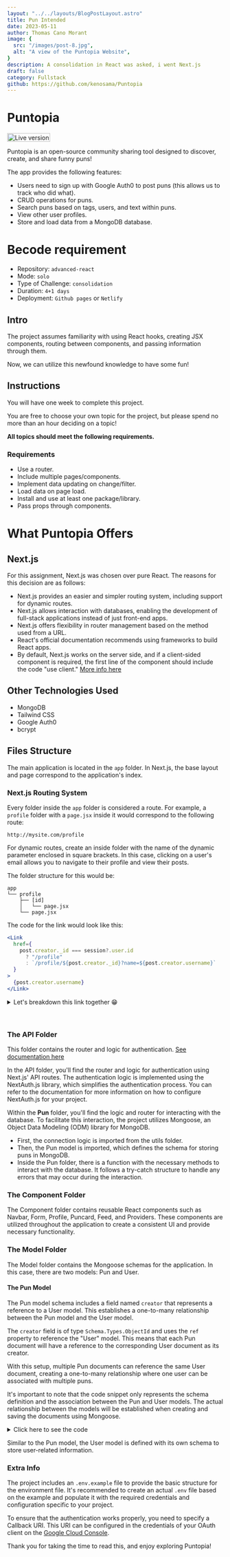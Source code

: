 ```yaml
---
layout: "../../layouts/BlogPostLayout.astro"
title: Pun Intended
date: 2023-05-11
author: Thomas Cano Morant
image: {
  src: "/images/post-8.jpg",
  alt: "A view of the Puntopia Website",
}
description: A consolidation in React was asked, i went Next.js
draft: false
category: Fullstack
github: https://github.com/kenosama/Puntopia
---
```

# Puntopia

<a href="https://puntopia.vercel.app/" target="_blank">
    <img src="https://img.shields.io/badge/Live%20version-Here-blue.svg" alt="Live version Here" style="height: 20px; width: 100px;">
</a>

Puntopia is an open-source community sharing tool designed to discover, create, and share funny puns!

The app provides the following features:
- Users need to sign up with Google Auth0 to post puns (this allows us to track who did what).
- CRUD operations for puns.
- Search puns based on tags, users, and text within puns.
- View other user profiles.
- Store and load data from a MongoDB database.

# Becode requirement

- Repository: `advanced-react`
- Mode: `solo`
- Type of Challenge: `consolidation`
- Duration: `4+1 days`
- Deployment: `Github pages` or `Netlify`

## Intro

The project assumes familiarity with using React hooks, creating JSX components, routing between components, and passing information through them.

Now, we can utilize this newfound knowledge to have some fun!

## Instructions

You will have one week to complete this project.

You are free to choose your own topic for the project, but please spend no more than an hour deciding on a topic!

**All topics should meet the following requirements.**

### Requirements

- Use a router.
- Include multiple pages/components.
- Implement data updating on change/filter.
- Load data on page load.
- Install and use at least one package/library.
- Pass props through components.

# What Puntopia Offers

## Next.js

For this assignment, Next.js was chosen over pure React. The reasons for this decision are as follows:

- Next.js provides an easier and simpler routing system, including support for dynamic routes.
- Next.js allows interaction with databases, enabling the development of full-stack applications instead of just front-end apps.
- Next.js offers flexibility in router management based on the method used from a URL.
- React's official documentation recommends using frameworks to build React apps.
- By default, Next.js works on the server side, and if a client-sided component is required, the first line of the component should include the code "use client." [More info here](https://nextjs.org/docs/getting-started/react-essentials#when-to-use-server-and-client-components)

## Other Technologies Used

- MongoDB
- Tailwind CSS
- Google Auth0
- bcrypt

## Files Structure

The main application is located in the `app` folder. In Next.js, the base layout and page correspond to the application's index.

### Next.js Routing System

Every folder inside the `app` folder is considered a route. For example, a `profile` folder with a `page.jsx` inside it would correspond to the following route:

```
http://mysite.com/profile
```

For dynamic routes, create an inside folder with the name of the dynamic parameter enclosed in square brackets. In this case, clicking on a user's email allows you to navigate to their profile and view their posts.

The folder structure for this would be:

```
app
└── profile
    ├── [id]
    │   └── page.jsx
    └── page.jsx
```

The code for the link would look like this:

```jsx
<Link
  href={
    post.creator._id === session?.user.id
      ? "/profile"
      : `/profile/${post.creator._id}?name=${post.creator.username}`
  }
>
  {post.creator.username}
</Link>
```
<details> 
<summary> Let's breakdown this link together 😁</summary>

- `<Link`: This is the start of a Next.js `Link` component, which is used for client-side navigation in Next.js applications. It renders an anchor tag (`<a>`) and handles the navigation internally without a full page reload.

- `href={...}`: This is an attribute of the `Link` component. It determines the destination URL that the link will navigate to. In this case, it uses a JavaScript expression as the value.

- `post.creator._id === session?.user.id`: This is a conditional expression that checks if the `_id` property of `post.creator` is equal to the `id` property of `session?.user`. The `?.` is an optional chaining operator that prevents an error if `session` or `session.user` is null or undefined.

- `? "/profile" : /profile/${post.creator._id}?name=${post.creator.username}`: This is a ternary operator. If the condition is true (`post.creator._id === session?.user.id`), it sets the href value to `"/profile"`. If the condition is false, it sets the href value to `/profile/${post.creator._id}?name=${post.creator.username}`. This conditionally generates the correct URL for the link based on the comparison.

- `{post.creator.username}`: This is the content of the `Link` component. It will display the `username` property of `post.creator` as the visible text of the link.

- `</Link>`: This is the closing tag of the `Link` component.

Overall, this code snippet is generating a link to a user's profile page. If the `_id` of the `post.creator` matches the `id` of the `session.user`, the link will navigate to "/profile". Otherwise, it will navigate to "/profile/{post.creator._id}?name={post.creator.username}". The `post.creator.username` is displayed as the visible text of the link.

</details> <br><br>

### The API Folder

This folder contains the router and logic for authentication. [See documentation here](https://next-auth.js.org/)

In the API folder, you'll find the router and logic for authentication using Next.js' API routes. The authentication logic is implemented using the NextAuth.js library, which simplifies the authentication process. You can refer to the documentation for more information on how to configure NextAuth.js for your project.

Within the **Pun** folder, you'll find the logic and router for interacting with the database. To facilitate this interaction, the project utilizes Mongoose, an Object Data Modeling (ODM) library for MongoDB.

- First, the connection logic is imported from the utils folder.
- Then, the Pun model is imported, which defines the schema for storing puns in MongoDB.
- Inside the Pun folder, there is a function with the necessary methods to interact with the database. It follows a try-catch structure to handle any errors that may occur during the interaction.

### The Component Folder

The Component folder contains reusable React components such as Navbar, Form, Profile, Puncard, Feed, and Providers. These components are utilized throughout the application to create a consistent UI and provide necessary functionality.

### The Model Folder

The Model folder contains the Mongoose schemas for the application. In this case, there are two models: Pun and User.

#### The Pun Model

The Pun model schema includes a field named `creator` that represents a reference to a User model. This establishes a one-to-many relationship between the Pun model and the User model.

The `creator` field is of type `Schema.Types.ObjectId` and uses the `ref` property to reference the "User" model. This means that each Pun document will have a reference to the corresponding User document as its creator.

With this setup, multiple Pun documents can reference the same User document, creating a one-to-many relationship where one user can be associated with multiple puns.

It's important to note that the code snippet only represents the schema definition and the association between the Pun and User models. The actual relationship between the models will be established when creating and saving the documents using Mongoose.

<details>
<summary>Click here to see the code</summary>

```js
import  {Schema, model, models} from "mongoose";

const PunSchema = new Schema({
//this is here that the relation is created
  creator: {
    type: Schema.Types.ObjectId,
    ref: "User",
  },
//the text of the pun is required and have a String property
  pun: {
    type: String,
    required: [true, "Pun is required"],
  },
//same for the tag
  tag: {
    type: String,
    required: [true, "Tag is required"],
  },
});
const Pun = models.Pun ||  model('Pun', PunSchema);
export default Pun;
```

Let's breakdown the last line of code

```js
const Pun = models.Pun ||  model('Pun', PunSchema);
```

- models.Pun: This part checks if there is already a model named "Pun" defined. The models object represents all the models registered with Mongoose. It looks for an existing model named "Pun" using models.Pun.

- model('Pun', PunSchema): If there is no existing model named "Pun", this part creates a new model using the Mongoose model function. It takes two parameters: the name of the model ("Pun" in this case) and the PunSchema defined earlier. This creates a new Mongoose model with the name "Pun" and the provided schema.

- Pun = models.Pun || model('Pun', PunSchema): The result of this line is assigned to the variable Pun. It either assigns the existing "Pun" model from models.Pun if it exists, or assigns the newly created model using model('Pun', PunSchema) if there is no existing model named "Pun". This ensures that the Pun variable holds a reference to the "Pun" model, whether it already exists or is newly created.

- Overall, this line ensures that the Pun variable holds the Mongoose model for the "Pun" schema, regardless of whether it was previously defined or needs to be created.

</details>

Similar to the Pun model, the User model is defined with its own schema to store user-related information.

### Extra Info

The project includes an `.env.example` file to provide the basic structure for the environment file. It's recommended to create an actual `.env` file based on the example and populate it with the required credentials and configuration specific to your project.

To ensure that the authentication works properly, you need to specify a Callback URI. This URI can be configured in the credentials of your OAuth client on the [Google Cloud Console](https://console.cloud.google.com/apis/credentials/oauthclient/).

Thank you for taking the time to read this, and enjoy exploring Puntopia!
